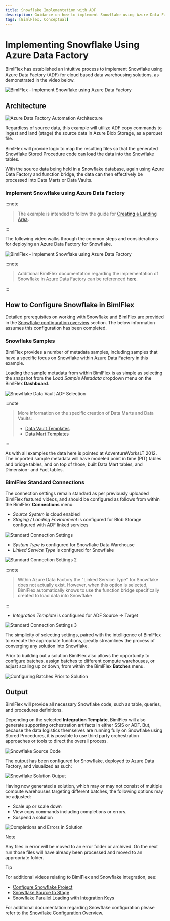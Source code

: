 ```yaml
---
title: Snowflake Implementation with ADF
description: Guidance on how to implement Snowflake using Azure Data Factory for cloud based data warehouse solutions within BimlFlex
tags: [BimlFlex, Conceptual]
---
```


# Implementing Snowflake Using Azure Data Factory

BimlFlex has established an intuitive process to implement Snowflake using Azure Data Factory (ADF) for cloud based data warehousing solutions, as demonstrated in the video below.

![BimlFlex - Implement Snowflake using Azure Data Factory](https://youtu.be/COGIHSjAdSg?list=PL6X4GHZ-hkyS81S5uTjfG2zICm4F98mHz "Implement Snowflake Using Azure Data Factory")

## Architecture

![Azure Data Factory Automation Architecture](../concepts/images/bimlflex-diagram-adf-automation.png "Azure Data Factory Automation Architecture")

Regardless of source data, this example will utilize ADF copy commands to ingest and land (stage) the source data in Azure Blob Storage, as a parquet file.

BimlFlex will provide logic to map the resulting files so that the generated Snowflake Stored Procedure code can load the data into the Snowflake tables.

With the source data being held in a Snowflake database, again using Azure Data Factory and function bridge, the data can then effectively be processed into Data Marts or Data Vaults.

### Implement Snowflake using Azure Data Factory
:::note


> The example is intended to follow the guide for [Creating a Landing Area](xref:bimlflex-adf-landing-area#configure-a-landing-area-by-example).

:::


The following video walks through the common steps and considerations for deploying an Azure Data Factory for Snowflake.

![BimlFlex - Implement Snowflake using Azure Data Factory](https://www.youtube.com/watch?v=COGIHSjAdSg?rel=0&autoplay=0 "BimlFlex - Implement Snowflake using Azure Data Factory")
:::note


> Additional BimlFlex documentation regarding the implementation of Snowflake in Azure Data Factory can be referenced [here](bimlflex-snowflake-configuration-overview).

:::


## How to Configure Snowflake in BimlFlex

Detailed prerequisites on working with Snowflake and BimlFlex are provided in the [Snowflake configuration overview](bimlflex-snowflake-configuration-overview) section. The below information assumes this configuration has been completed.

### Snowflake Samples

BimlFlex provides a number of metadata samples, including samples that have a specific focus on Snowflake within Azure Data Factory in this example.

Loading the sample metadata from within BimlFlex is as simple as selecting the snapshot from the *Load Sample Metadata* dropdown menu on the BimlFlex **Dashboard**.

![Snowflake Data Vault ADF Selection](../concepts/images/snowflake-data-vault-adf.png "Snowflake Data Vault ADF Selection")
:::note


>More information on the specific creation of Data Marts and Data Vaults:
>
>* [Data Vault Templates](bimlflex-data-vault-index)
>* [Data Mart Templates](bimlflex-data-delivery-index)

:::


As with all examples the data here is pointed at AdventureWorksLT 2012. The imported sample metadata will have modeled point in time (PIT) tables and bridge tables, and on top of those, built Data Mart tables, and Dimension- and Fact tables.

### BimlFlex Standard Connections

The connection settings remain standard as per previously uploaded BimlFlex featured videos, and should be configured as follows from within the BimlFlex **Connections** menu:

* *Source System* is cloud enabled
* *Staging / Landing Environment* is configured for Blob Storage configured with ADF linked services

![Standard Connection Settings](../concepts/images/connection-settings-1.png "Standard Connection Settings 1")

* *System Type* is configured for Snowflake Data Warehouse
* *Linked Service Type* is configured for Snowflake

![Standard Connection Settings 2](../concepts/images/connection-settings-2.png "Standard Connection Settings 2")
:::note


> Within Azure Data Factory the "Linked Service Type" for Snowflake does not actually exist. However, when this option is selected, BimlFlex automatically knows to use the function bridge specifically created to load data into Snowflake

:::


* *Integration Template* is configured for ADF Source -> Target

![Standard Connection Settings 3](../concepts/images/connection-settings-3.png "Standard Connection Settings 3")

The simplicity of selecting settings, paired with the intelligence of BimlFlex to execute the appropriate functions, greatly streamlines the process of converging any solution into Snowflake.

Prior to building out a solution BimlFlex also allows the opportunity to configure batches, assign batches to different compute warehouses, or adjust scaling up or down, from within the BimlFlex **Batches** menu.

![Configuring Batches Prior to Solution](../concepts/images/batches-menu.png "Configuring Batches Prior to Solution")

## Output

BimlFlex will provide all necessary Snowflake code, such as table, queries, and procedures definitions.

Depending on the selected **Integration Template**, BimlFlex will also generate supporting orchestration artifacts in either SSIS or ADF. But, because the data logistics themselves are running fully on Snowflake using Stored Procedures, it is possible to use third party orchestration approaches or tools to direct the overall process.

![Snowflake Source Code](../concepts/images/snowflake-source-code.png "Snowflake Source Code")

The output has been configured for Snowflake, deployed to Azure Data Factory, and visualized as such:  

![Snowflake Solution Output](../concepts/images/snowflake-solution-output.png "Snowflake Solution Output")

Having now generated a solution, which may or may not consist of multiple compute warehouses targeting different batches, the following options may be adjusted:

* Scale up or scale down
* View copy commands including completions or errors.
* Suspend a solution

![Completions and Errors in Solution](../concepts/images/completions-and-errors-output.png "Completions and Errors in ADF")

>[!NOTE]
> Any files in error will be moved to an error folder or archived. On the next run those files will have already been processed and moved to an appropriate folder.

>[!TIP]
>For additional videos relating to BimlFlex and Snowflake integration, see:
>
>* [Configure Snowflake Project](https://www.youtube.com/watch?v=yPWKs65JSFo&t=1s)
>* [Snowflake Source to Stage](https://www.youtube.com/watch?v=9y5sGkPrfWU)
>* [Snowflake Parallel Loading with Integration Keys](https://www.youtube.com/watch?v=_bQ4lact0Tw)
>
>For additional documentation regarding Snowflake configuration please refer to the [Snowflake Configuration Overview](bimlflex-snowflake-configuration-overview).
